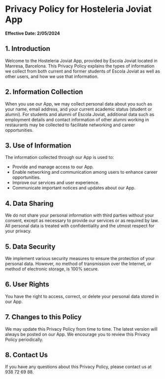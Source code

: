 # Privacy Policy for Hosteleria Joviat App

**Effective Date: 2/05/2024**

## 1. Introduction

Welcome to the Hosteleria Joviat App, provided by Escola Joviat located in Manresa, Barcelona. This Privacy Policy explains the types of information we collect from both current and former students of Escola Joviat as well as other users, and how we use that information.

## 2. Information Collection

When you use our App, we may collect personal data about you such as your name, email address, and your current academic status (student or alumni). For students and alumni of Escola Joviat, additional data such as employment details and contact information of other alumni working in restaurants may be collected to facilitate networking and career opportunities.

## 3. Use of Information

The information collected through our App is used to:
- Provide and manage access to our App.
- Enable networking and communication among users to enhance career opportunities.
- Improve our services and user experience.
- Communicate important notices and updates about our App.

## 4. Data Sharing

We do not share your personal information with third parties without your consent, except as necessary to provide our services or as required by law. All personal data is treated with confidentiality and the utmost respect for your privacy.

## 5. Data Security

We implement various security measures to ensure the protection of your personal data. However, no method of transmission over the Internet, or method of electronic storage, is 100% secure.

## 6. User Rights

You have the right to access, correct, or delete your personal data stored in our App.
## 7. Changes to this Policy

We may update this Privacy Policy from time to time. The latest version will always be posted on our App. We encourage you to review this Privacy Policy periodically.

## 8. Contact Us

If you have any questions about this Privacy Policy, please contact us at  938 72 69 88.

